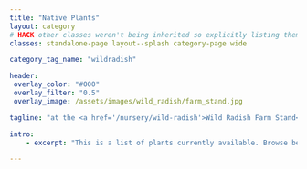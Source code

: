 ```yaml
---
title: "Native Plants"
layout: category
# HACK other classes weren't being inherited so explicitly listing them out
classes: standalone-page layout--splash category-page wide

category_tag_name: "wildradish"

header:
 overlay_color: "#000"
 overlay_filter: "0.5"
 overlay_image: /assets/images/wild_radish/farm_stand.jpg

tagline: "at the <a href='/nursery/wild-radish'>Wild Radish Farm Stand</a>"

intro: 
    - excerpt: "This is a list of plants currently available. Browse below or view the <a href='https://docs.google.com/spreadsheets/d/1TqizcEdsrBXeTRXbwR5ea8HT0gyPpdzM/edit#gid=1324451350' target='_blank'>Google spreadsheet</a>. Last Updated: July 6, 2022."

---
```




